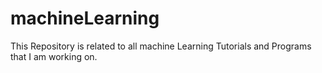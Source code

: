 # machineLearning
This Repository is related to all machine Learning Tutorials and Programs that I am working on.
